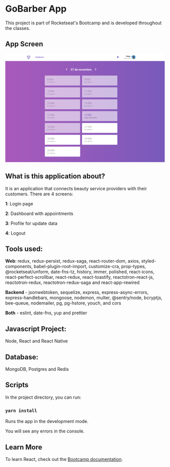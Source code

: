 # GoBarber App

This project is part of Rocketseat's Bootcamp and is developed throughout the classes.

## App Screen

<p align="center">
  <img alt="GitHub language count" src="https://github.com/keepact/GoBarber/blob/master/app-screen.png">
 </p>


## What is this application about?

It is an application that connects beauty service providers with their customers. There are 4 screens:

<strong>1</strong>: Login page

<strong>2</strong>: Dashboard with appointments

<strong>3</strong>: Profile for update data

<strong>4</strong>: Logout


## Tools used:
  
<strong>Web</strong>: redux, redux-persist, redux-saga, react-router-dom, axios, styled-components, babel-plugin-root-import, customize-cra, prop-types, @rocketseat/unform, date-fns-tz, history, immer, polished, react-icons, react-perfect-scrollbar, react-redux, react-toastify, reactotron-react-js, reactotron-redux, reactotron-redux-saga and react-app-rewired 

<strong>Backend</strong> - jsonwebtoken, sequelize, express, express-async-errors, express-handlebars,  mongoose, nodemon, multer, @sentry/node, bcryptjs, bee-queue, nodemailer, pg, pg-hstore, youch, and cors

<strong>Both</strong> - eslint, date-fns, yup and prettier

 ## Javascript Project:
 
 Node, React and React Native
 
 ## Database:

 MongoDB, Postgres and Redis

## Scripts

In the project directory, you can run:

### `yarn install`

Runs the app in the development mode.<br />

You will see any errors in the console.

## Learn More

To learn React, check out the [Bootcamp documentation](https://rocketseat.com.br).
